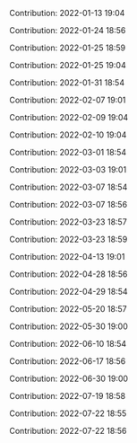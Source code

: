 Contribution: 2022-01-13 19:04

Contribution: 2022-01-24 18:56

Contribution: 2022-01-25 18:59

Contribution: 2022-01-25 19:04

Contribution: 2022-01-31 18:54

Contribution: 2022-02-07 19:01

Contribution: 2022-02-09 19:04

Contribution: 2022-02-10 19:04

Contribution: 2022-03-01 18:54

Contribution: 2022-03-03 19:01

Contribution: 2022-03-07 18:54

Contribution: 2022-03-07 18:56

Contribution: 2022-03-23 18:57

Contribution: 2022-03-23 18:59

Contribution: 2022-04-13 19:01

Contribution: 2022-04-28 18:56

Contribution: 2022-04-29 18:54

Contribution: 2022-05-20 18:57

Contribution: 2022-05-30 19:00

Contribution: 2022-06-10 18:54

Contribution: 2022-06-17 18:56

Contribution: 2022-06-30 19:00

Contribution: 2022-07-19 18:58

Contribution: 2022-07-22 18:55

Contribution: 2022-07-22 18:56

